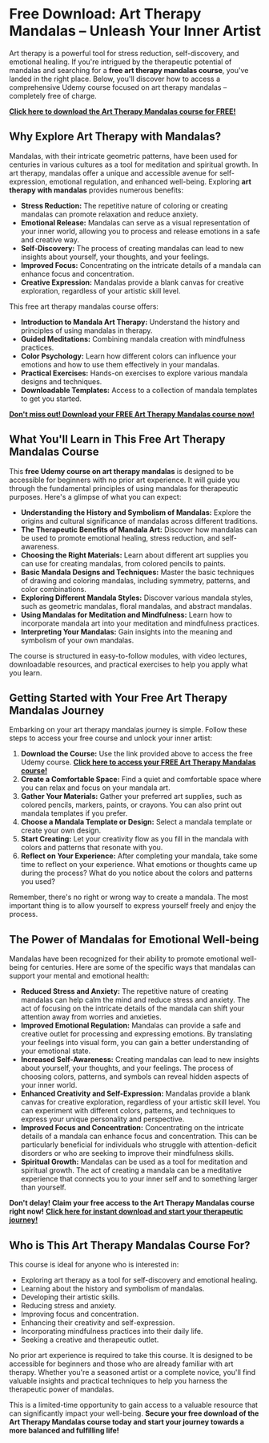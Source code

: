 # Free Download: Art Therapy Mandalas – Unleash Your Inner Artist

Art therapy is a powerful tool for stress reduction, self-discovery, and emotional healing. If you're intrigued by the therapeutic potential of mandalas and searching for a **free art therapy mandalas course**, you've landed in the right place. Below, you'll discover how to access a comprehensive Udemy course focused on art therapy mandalas – completely free of charge.

[**Click here to download the Art Therapy Mandalas course for FREE!**](https://udemywork.com/art-therapy-mandalas)

## Why Explore Art Therapy with Mandalas?

Mandalas, with their intricate geometric patterns, have been used for centuries in various cultures as a tool for meditation and spiritual growth. In art therapy, mandalas offer a unique and accessible avenue for self-expression, emotional regulation, and enhanced well-being. Exploring **art therapy with mandalas** provides numerous benefits:

*   **Stress Reduction:** The repetitive nature of coloring or creating mandalas can promote relaxation and reduce anxiety.
*   **Emotional Release:** Mandalas can serve as a visual representation of your inner world, allowing you to process and release emotions in a safe and creative way.
*   **Self-Discovery:** The process of creating mandalas can lead to new insights about yourself, your thoughts, and your feelings.
*   **Improved Focus:** Concentrating on the intricate details of a mandala can enhance focus and concentration.
*   **Creative Expression:** Mandalas provide a blank canvas for creative exploration, regardless of your artistic skill level.

This free art therapy mandalas course offers:

*   **Introduction to Mandala Art Therapy:** Understand the history and principles of using mandalas in therapy.
*   **Guided Meditations:** Combining mandala creation with mindfulness practices.
*   **Color Psychology:** Learn how different colors can influence your emotions and how to use them effectively in your mandalas.
*   **Practical Exercises:** Hands-on exercises to explore various mandala designs and techniques.
*   **Downloadable Templates:** Access to a collection of mandala templates to get you started.

[**Don't miss out! Download your FREE Art Therapy Mandalas course now!**](https://udemywork.com/art-therapy-mandalas)

## What You'll Learn in This Free Art Therapy Mandalas Course

This **free Udemy course on art therapy mandalas** is designed to be accessible for beginners with no prior art experience. It will guide you through the fundamental principles of using mandalas for therapeutic purposes. Here's a glimpse of what you can expect:

*   **Understanding the History and Symbolism of Mandalas:** Explore the origins and cultural significance of mandalas across different traditions.
*   **The Therapeutic Benefits of Mandala Art:** Discover how mandalas can be used to promote emotional healing, stress reduction, and self-awareness.
*   **Choosing the Right Materials:** Learn about different art supplies you can use for creating mandalas, from colored pencils to paints.
*   **Basic Mandala Designs and Techniques:** Master the basic techniques of drawing and coloring mandalas, including symmetry, patterns, and color combinations.
*   **Exploring Different Mandala Styles:** Discover various mandala styles, such as geometric mandalas, floral mandalas, and abstract mandalas.
*   **Using Mandalas for Meditation and Mindfulness:** Learn how to incorporate mandala art into your meditation and mindfulness practices.
*   **Interpreting Your Mandalas:** Gain insights into the meaning and symbolism of your own mandalas.

The course is structured in easy-to-follow modules, with video lectures, downloadable resources, and practical exercises to help you apply what you learn.

## Getting Started with Your Free Art Therapy Mandalas Journey

Embarking on your art therapy mandalas journey is simple. Follow these steps to access your free course and unlock your inner artist:

1.  **Download the Course:** Use the link provided above to access the free Udemy course. [**Click here to access your FREE Art Therapy Mandalas course!**](https://udemywork.com/art-therapy-mandalas)
2.  **Create a Comfortable Space:** Find a quiet and comfortable space where you can relax and focus on your mandala art.
3.  **Gather Your Materials:** Gather your preferred art supplies, such as colored pencils, markers, paints, or crayons. You can also print out mandala templates if you prefer.
4.  **Choose a Mandala Template or Design:** Select a mandala template or create your own design.
5.  **Start Creating:** Let your creativity flow as you fill in the mandala with colors and patterns that resonate with you.
6.  **Reflect on Your Experience:** After completing your mandala, take some time to reflect on your experience. What emotions or thoughts came up during the process? What do you notice about the colors and patterns you used?

Remember, there's no right or wrong way to create a mandala. The most important thing is to allow yourself to express yourself freely and enjoy the process.

## The Power of Mandalas for Emotional Well-being

Mandalas have been recognized for their ability to promote emotional well-being for centuries. Here are some of the specific ways that mandalas can support your mental and emotional health:

*   **Reduced Stress and Anxiety:** The repetitive nature of creating mandalas can help calm the mind and reduce stress and anxiety. The act of focusing on the intricate details of the mandala can shift your attention away from worries and anxieties.
*   **Improved Emotional Regulation:** Mandalas can provide a safe and creative outlet for processing and expressing emotions. By translating your feelings into visual form, you can gain a better understanding of your emotional state.
*   **Increased Self-Awareness:** Creating mandalas can lead to new insights about yourself, your thoughts, and your feelings. The process of choosing colors, patterns, and symbols can reveal hidden aspects of your inner world.
*   **Enhanced Creativity and Self-Expression:** Mandalas provide a blank canvas for creative exploration, regardless of your artistic skill level. You can experiment with different colors, patterns, and techniques to express your unique personality and perspective.
*   **Improved Focus and Concentration:** Concentrating on the intricate details of a mandala can enhance focus and concentration. This can be particularly beneficial for individuals who struggle with attention-deficit disorders or who are seeking to improve their mindfulness skills.
*   **Spiritual Growth:** Mandalas can be used as a tool for meditation and spiritual growth. The act of creating a mandala can be a meditative experience that connects you to your inner self and to something larger than yourself.

**Don't delay! Claim your free access to the Art Therapy Mandalas course right now!** [**Click here for instant download and start your therapeutic journey!**](https://udemywork.com/art-therapy-mandalas)

## Who is This Art Therapy Mandalas Course For?

This course is ideal for anyone who is interested in:

*   Exploring art therapy as a tool for self-discovery and emotional healing.
*   Learning about the history and symbolism of mandalas.
*   Developing their artistic skills.
*   Reducing stress and anxiety.
*   Improving focus and concentration.
*   Enhancing their creativity and self-expression.
*   Incorporating mindfulness practices into their daily life.
*   Seeking a creative and therapeutic outlet.

No prior art experience is required to take this course. It is designed to be accessible for beginners and those who are already familiar with art therapy. Whether you're a seasoned artist or a complete novice, you'll find valuable insights and practical techniques to help you harness the therapeutic power of mandalas.

This is a limited-time opportunity to gain access to a valuable resource that can significantly impact your well-being. **Secure your free download of the Art Therapy Mandalas course today and start your journey towards a more balanced and fulfilling life!**
